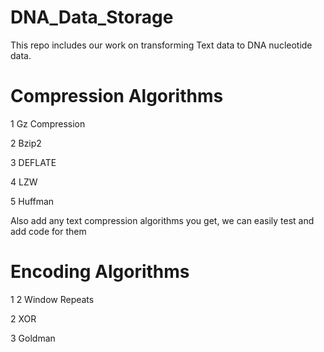 # DNA_Data_Storage
This repo includes our work on transforming Text data to DNA nucleotide data.
# Compression Algorithms

1 Gz Compression

2 Bzip2 

3 DEFLATE 

4 LZW 

5 Huffman 

Also add any text compression algorithms you get, we can easily test and add code for them

# Encoding Algorithms

1 2 Window Repeats

2 XOR

3 Goldman

